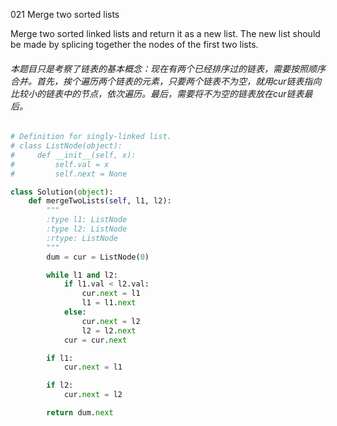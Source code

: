021 Merge two sorted lists

Merge two sorted linked lists and return it as a new list. The new list should be made by splicing together the nodes of the first two lists.

###### 本题目只是考察了链表的基本概念：现在有两个已经排序过的链表，需要按照顺序合并。首先，挨个遍历两个链表的元素，只要两个链表不为空，就用cur链表指向比较小的链表中的节点，依次遍历。最后，需要将不为空的链表放在cur链表最后。

```python
# Definition for singly-linked list.
# class ListNode(object):
#     def __init__(self, x):
#         self.val = x
#         self.next = None

class Solution(object):
    def mergeTwoLists(self, l1, l2):
        """
        :type l1: ListNode
        :type l2: ListNode
        :rtype: ListNode
        """
        dum = cur = ListNode(0)

        while l1 and l2:
            if l1.val < l2.val:
                cur.next = l1
                l1 = l1.next
            else:
                cur.next = l2
                l2 = l2.next
            cur = cur.next

        if l1:
            cur.next = l1

        if l2:
            cur.next = l2

        return dum.next

```

